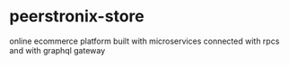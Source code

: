 # peerstronix-store

online ecommerce platform built with microservices connected with rpcs and with graphql gateway
